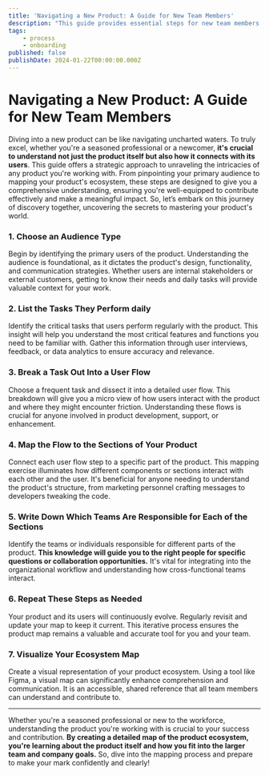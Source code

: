 ```yaml
---
title: 'Navigating a New Product: A Guide for New Team Members'
description: "This guide provides essential steps for new team members to understand and navigate a new product effectively. It covers audience identification, task analysis, user flow breakdown, product mapping, team responsibilities, and creating a visual ecosystem map.\n"
tags:
    - process
    - onboarding
published: false
publishDate: 2024-01-22T00:00:00.000Z
---
```


# Navigating a New Product: A Guide for New Team Members

Diving into a new product can be like navigating uncharted waters. To truly excel, whether you're a seasoned professional or a newcomer, **it's crucial to understand not just the product itself but also how it connects with its users**. This guide offers a strategic approach to unraveling the intricacies of any product you're working with. From pinpointing your primary audience to mapping your product's ecosystem, these steps are designed to give you a comprehensive understanding, ensuring you're well-equipped to contribute effectively and make a meaningful impact. So, let’s embark on this journey of discovery together, uncovering the secrets to mastering your product's world.

### 1. Choose an Audience Type

Begin by identifying the primary users of the product. Understanding the audience is foundational, as it dictates the product's design, functionality, and communication strategies. Whether users are internal stakeholders or external customers, getting to know their needs and daily tasks will provide valuable context for your work.

### 2. List the Tasks They Perform daily

Identify the critical tasks that users perform regularly with the product. This insight will help you understand the most critical features and functions you need to be familiar with. Gather this information through user interviews, feedback, or data analytics to ensure accuracy and relevance.

### 3. Break a Task Out Into a User Flow

Choose a frequent task and dissect it into a detailed user flow. This breakdown will give you a micro view of how users interact with the product and where they might encounter friction. Understanding these flows is crucial for anyone involved in product development, support, or enhancement.

### 4. Map the Flow to the Sections of Your Product

Connect each user flow step to a specific part of the product. This mapping exercise illuminates how different components or sections interact with each other and the user. It's beneficial for anyone needing to understand the product's structure, from marketing personnel crafting messages to developers tweaking the code.

### 5. Write Down Which Teams Are Responsible for Each of the Sections

Identify the teams or individuals responsible for different parts of the product. **This knowledge will guide you to the right people for specific questions or collaboration opportunities.** It's vital for integrating into the organizational workflow and understanding how cross-functional teams interact.

### 6. Repeat These Steps as Needed

Your product and its users will continuously evolve. Regularly revisit and update your map to keep it current. This iterative process ensures the product map remains a valuable and accurate tool for you and your team.

### 7. Visualize Your Ecosystem Map

Create a visual representation of your product ecosystem. Using a tool like Figma, a visual map can significantly enhance comprehension and communication. It is an accessible, shared reference that all team members can understand and contribute to.

---

Whether you're a seasoned professional or new to the workforce, understanding the product you're working with is crucial to your success and contribution. **By creating a detailed map of the product ecosystem, you're learning about the product itself and how you fit into the larger team and company goals.** So, dive into the mapping process and prepare to make your mark confidently and clearly!
